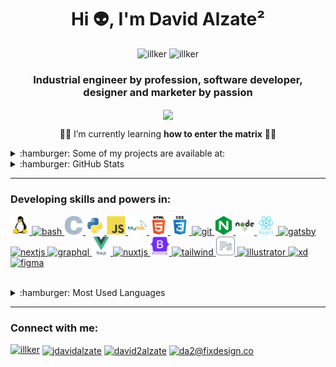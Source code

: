 <h1 align="center">Hi 👽, I'm David Alzate²</h1>

<p align="center">
  <img
    src="https://komarev.com/ghpvc/?username=illker&color=green"
    alt="illker"
  />
 <img
    src="https://img.shields.io/badge/Languages-English%20%2B%20Espa%C3%B1ol-brightgreen"
    alt="illker"
  />
</p>

<h3 align="center">
  Industrial engineer by profession, software developer, designer and marketer by passion
</h3>

<p align="center">
<img align="center" src="/assets/cover-illker-da2.gif?raw=true" />
</p>

<p align="center">👨‍💻 I’m currently learning <b>how to enter the matrix</b> 👨‍💻 </p>

<details>
    <summary>:hamburger: Some of my projects are available at:</summary>

[moleculalab](https://moleculalab.com/)

<a href="https://moleculalab.com" target="_blank">
  <img
    src="/assets/logo-h-m.svg?raw=true"
    alt="moleculalab"
    width="270"
    height="71.0526"
  />
</a>

[Semántica Digital](https://semanticadigital.com/)

<a href="https://semanticadigital.com" target="_blank">
  <img
    src="/assets/logo-h-se.svg?raw=true"
    alt="semanticadigital"
    width="300"
    height="50.7813"
  />
</a>
</details>

<details>
    <summary>:hamburger: GitHub Stats</summary>
      <p align="center"><img align="center" src="https://github-readme-stats.vercel.app/api?username=illker&show_icons=true&locale=en" alt="illker" /></p>
</details>

---

<h3 align="left">Developing skills and powers in:</h3>
<p align="left">
    <a href="https://www.linux.org/" target="_blank">
    <img
      src="https://raw.githubusercontent.com/devicons/devicon/master/icons/linux/linux-original.svg"
      alt="linux"
      width="30"
      height="30"
    />
  </a>
  <a href="https://www.gnu.org/software/bash/" target="_blank">
    <img
      src="https://www.vectorlogo.zone/logos/gnu_bash/gnu_bash-icon.svg"
      alt="bash"
      width="30"
      height="30"
    />
  </a>
    <a href="https://www.cprogramming.com/" target="_blank">
    <img
      src="https://raw.githubusercontent.com/devicons/devicon/master/icons/c/c-original.svg"
      alt="c"
      width="30"
      height="30"
    />
  </a>

  <a href="https://www.python.org" target="_blank">
    <img
      src="https://raw.githubusercontent.com/devicons/devicon/master/icons/python/python-original.svg"
      alt="python"
      width="30"
      height="30"
    />
  </a>
  </a>
  <a href="https://developer.mozilla.org/en-US/docs/Web/JavaScript" target="_blank">
    <img
      src="https://raw.githubusercontent.com/devicons/devicon/master/icons/javascript/javascript-original.svg"
      alt="javascript"
      width="30"
      height="30"
    />
  </a>
  
   <a href="https://www.mysql.com/" target="_blank">
    <img
      src="https://raw.githubusercontent.com/devicons/devicon/master/icons/mysql/mysql-original-wordmark.svg"
      alt="mysql"
      width="30"
      height="30"
    />
   </a>
    <a href="https://www.w3.org/html/" target="_blank">
    <img
      src="https://raw.githubusercontent.com/devicons/devicon/master/icons/html5/html5-original-wordmark.svg"
      alt="html5"
      width="30"
      height="30"
    />
  </a>
    <a href="https://www.w3schools.com/css/" target="_blank">
    <img
      src="https://raw.githubusercontent.com/devicons/devicon/master/icons/css3/css3-original-wordmark.svg"
      alt="css3"
      width="30"
      height="30"
    />
  </a>
   <a href="https://git-scm.com/" target="_blank">
    <img
      src="https://www.vectorlogo.zone/logos/git-scm/git-scm-icon.svg"
      alt="git"
      width="30"
      height="30"
    />
  </a>
    <a href="https://www.nginx.com" target="_blank">
    <img
      src="https://raw.githubusercontent.com/devicons/devicon/master/icons/nginx/nginx-original.svg"
      alt="nginx"
      width="30"
      height="30"
    />
  </a>
  <a href="https://nodejs.org" target="_blank">
    <img
      src="https://raw.githubusercontent.com/devicons/devicon/master/icons/nodejs/nodejs-original-wordmark.svg"
      alt="nodejs"
      width="30"
      height="30"
    />
  </a>
   <a href="https://reactjs.org/" target="_blank">
    <img
      src="https://raw.githubusercontent.com/devicons/devicon/master/icons/react/react-original-wordmark.svg"
      alt="react"
      width="30"
      height="30"
    />
  </a>
    <a href="https://www.gatsbyjs.com/" target="_blank">
    <img
      src="https://www.vectorlogo.zone/logos/gatsbyjs/gatsbyjs-icon.svg"
      alt="gatsby"
      width="30"
      height="30"
    />
  </a>
    <a href="https://nextjs.org/" target="_blank">
    <img
      src="https://cdn.worldvectorlogo.com/logos/nextjs-3.svg"
      alt="nextjs"
      width="30"
      height="30"
    />
  </a>
   <a href="https://graphql.org" target="_blank">
    <img
      src="https://www.vectorlogo.zone/logos/graphql/graphql-icon.svg"
      alt="graphql"
      width="30"
      height="30"
    />
  </a>
  

  <a href="https://vuejs.org/" target="_blank">
    <img
      src="https://raw.githubusercontent.com/devicons/devicon/master/icons/vuejs/vuejs-original-wordmark.svg"
      alt="vuejs"
      width="30"
      height="30"
    />
  </a>

  <a href="https://nuxtjs.org/" target="_blank">
    <img
      src="https://www.vectorlogo.zone/logos/nuxtjs/nuxtjs-icon.svg"
      alt="nuxtjs"
      width="30"
      height="30"
    />
  </a>
  
  <a href="https://getbootstrap.com" target="_blank">
    <img
      src="https://raw.githubusercontent.com/devicons/devicon/master/icons/bootstrap/bootstrap-plain-wordmark.svg"
      alt="bootstrap"
      width="30"
      height="30"
    />
  </a>
  <a href="https://tailwindcss.com/" target="_blank">
    <img
      src="https://www.vectorlogo.zone/logos/tailwindcss/tailwindcss-icon.svg"
      alt="tailwind"
      width="30"
      height="30"
    />
  </a>


   <a href="https://www.photoshop.com/en" target="_blank">
    <img
      src="https://raw.githubusercontent.com/devicons/devicon/master/icons/photoshop/photoshop-line.svg"
      alt="photoshop"
      width="30"
      height="30"
    />
  </a>
    <a href="https://www.adobe.com/in/products/illustrator.html" target="_blank">
    <img
      src="https://www.vectorlogo.zone/logos/adobe_illustrator/adobe_illustrator-icon.svg"
      alt="illustrator"
      width="30"
      height="30"
    />
  </a>
  <a href="https://www.adobe.com/products/xd.html" target="_blank">
    <img
      src="https://cdn.worldvectorlogo.com/logos/adobe-xd.svg"
      alt="xd"
      width="30"
      height="30"
    />
  </a>
    </a>
  <a href="https://www.figma.com/" target="_blank">
    <img
      src="https://www.vectorlogo.zone/logos/figma/figma-icon.svg"
      alt="figma"
      width="30"
      height="30"
    />
  </a>
</p>

<br />
<details>
    <summary>:hamburger: Most Used Languages</summary>
<p align="center">
  <img
    align="center"
    src="https://github-readme-stats.vercel.app/api/top-langs?username=illker&show_icons=true&locale=en&layout=compact"
    alt="illker"
  />
</p>
</details>


---

<h3 align="left">Connect with me:</h3>
<p align="left">
  <a href="https://twitter.com/illker" target="blank"
  ><img
    src="https://img.shields.io/badge/-illker-1DA1F2?style=flat&labelColor=1DA1F2&logo=twitter&logoColor=white"
    alt="illker"
/></a>
  <a href="https://linkedin.com/in/jdavidalzate" target="blank"
    ><img
      align="center"
      src="https://img.shields.io/badge/-Jdavidalzate-5f82ff?style=flat&logo=Linkedin&logoColor=white"
      alt="jdavidalzate"
  /></a>
      <a href="https://www.instagram.com/david2alzate" target="blank"
    ><img
      align="center"
      src="https://img.shields.io/badge/-david2alzate-c13585?style=flat&labelColor=c13584&logo=instagram&logoColor=white"
      alt="david2alzate"
   /></a>
    <a href="mailto:da2@fixdesign.co" target="blank"
    ><img
      align="center"
      src="https://img.shields.io/badge/-da2@fixdesign.co-0a2030?style=flat&logo=Gmail&logoColor=white"
      alt="da2@fixdesign.co"
  /></a>
</p>
